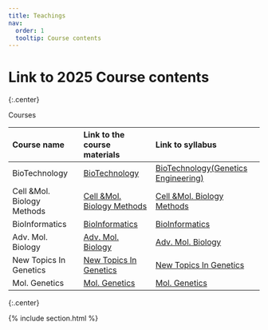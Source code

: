 ```yaml
---
title: Teachings
nav:
  order: 1
  tooltip: Course contents
---
```


# <i class="fas fa-chalkboard-teacher"></i>Link to 2025 Course contents 


{:.center}

Courses


|Course name|	Link to the course materials|	Link to syllabus|
| :---         |     :---      |          :--- |
|BioTechnology|	[BioTechnology](https://docs.google.com/spreadsheets/d/1fpiKJ-WMVQmoNc4lJlSeQeTlLad1Lzp7k1ZusvsG25I/edit?usp=drive_link)|	[BioTechnology(Genetics Engineering)](https://drive.google.com/file/d/1y8JSD8hfIQETUKbDeZNMkKWB6m1ws1yA/view?usp=drive_link)|
|Cell &Mol. Biology Methods|	[Cell &Mol. Biology Methods](https://docs.google.com/spreadsheets/d/1JFPB4lk2YJFtb3NQLwNcAaLns-3v9jYhbQAJufPPVTs/edit?usp=drive_link)|	[Cell &Mol. Biology Methods](https://drive.google.com/file/d/1cLRmsMCXwrBVvUPLhGOdAkSWW1LJ8aPr/view?usp=drive_link)|
|BioInformatics|	[BioInformatics](https://docs.google.com/spreadsheets/d/1sl7o6rG-Elo041N170dXAGUlCxBxZtb7tpTuklbiwo4/edit?usp=sharing)|	[BioInformatics](https://drive.google.com/file/d/1hQCklKxoczIk0GdZLuFg6qVjuD2mT-gR/view?usp=share_link)|
|Adv. Mol. Biology|	[Adv. Mol. Biology](https://docs.google.com/spreadsheets/d/1S4SY0pgTcgFESI8U7vhl-rD-mh76QpHoizZUkhoFSoA/edit?usp=drive_link)|	[Adv. Mol. Biology](https://drive.google.com/file/d/1GjHaOP9l3igo8l5X5ZuFOlM68ViQUgiJ/view?usp=drive_link)|
|New Topics In Genetics|	[New Topics In Genetics](https://docs.google.com/spreadsheets/u/0/d/1S4SY0pgTcgFESI8U7vhl-rD-mh76QpHoizZUkhoFSoA/edit)|	[New Topics In Genetics]()|
|Mol. Genetics|	[Mol. Genetics](https://docs.google.com/spreadsheets/d/1uuE9kQu2dO3EAXSYCRPWqGy86dqS5iCnbOITNHp_NUw/edit?usp=sharing)|	[Mol. Genetics](https://drive.google.com/file/d/1uAN6GM4P9MqPt97l7Dj9QXVc-BnvbMF0/view?usp=share_link)|

{:.center}

{% include section.html %}

